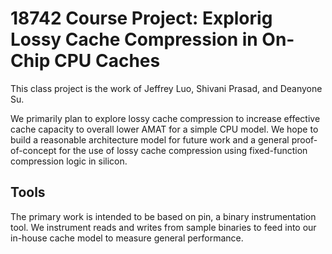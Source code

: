 # 18742 Course Project: Explorig Lossy Cache Compression in On-Chip CPU Caches

This class project is the work of Jeffrey Luo, Shivani Prasad, and Deanyone Su.

We primarily plan to explore lossy cache compression to increase effective cache
capacity to overall lower AMAT for a simple CPU model. We hope to build a
reasonable architecture model for future work and a general proof-of-concept for
the use of lossy cache compression using fixed-function compression logic in
silicon.

## Tools

The primary work is intended to be based on pin, a binary instrumentation tool.
We instrument reads and writes from sample binaries to feed into our in-house
cache model to measure general performance.
